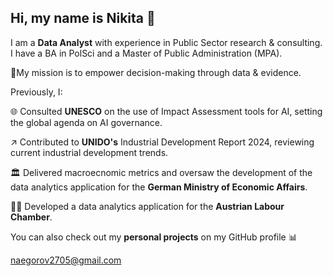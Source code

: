 ## Hi, my name is Nikita 👋

I am a **Data Analyst** with experience in Public Sector research & consulting. I have a BA in PolSci and a Master of Public Administration (MPA).

🚀My mission is to empower decision-making through data & evidence.

Previously, I:

🌐 Consulted **UNESCO** on the use of Impact Assessment tools for AI, setting the global agenda on AI governance.

↗️ Contributed to **UNIDO's** Industrial Development Report 2024, reviewing current industrial development trends.

🏛️ Delivered macroecnomic metrics and oversaw the development of the data analytics application for the **German Ministry of Economic Affairs**.

🧑‍🏭 Developed a data analytics application for the **Austrian Labour Chamber**.

You can also check out my **personal projects** on my GitHub profile 📊

naegorov2705@gmail.com
